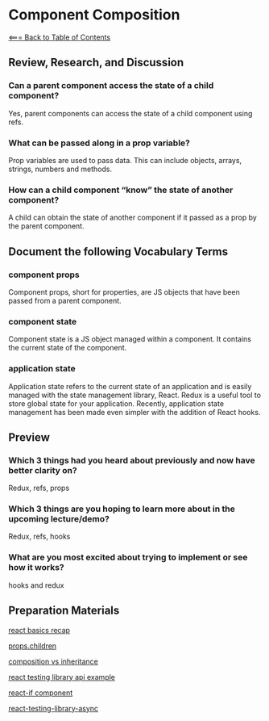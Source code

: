 # Component Composition

[<=== Back to Table of Contents](https://peterjstaker.github.io/reading-notes/)

## Review, Research, and Discussion

### Can a parent component access the state of a child component?

Yes, parent components can access the state of a child component using refs.

### What can be passed along in a prop variable?

Prop variables are used to pass data. This can include objects, arrays, strings, numbers and methods.

### How can a child component “know” the state of another component?

A child can obtain the state of another component if it passed as a prop by the parent component.

## Document the following Vocabulary Terms

### component props

Component props, short for properties, are JS objects that have been passed from a parent component.

### component state

Component state is a JS object managed within a component. It contains the current state of the component.

### application state

Application state refers to the current state of an application and is easily managed with the state management library, React. Redux is a useful tool to store global state for your application. Recently, application state management has been made even simpler with the addition of React hooks.

## Preview

### Which 3 things had you heard about previously and now have better clarity on?

Redux, refs, props

### Which 3 things are you hoping to learn more about in the upcoming lecture/demo?

Redux, refs, hooks

### What are you most excited about trying to implement or see how it works?

hooks and redux

## Preparation Materials

[react basics recap](https://medium.freecodecamp.org/these-are-the-concepts-you-should-know-in-react-js-after-you-learn-the-basics-ee1d2f4b8030)

[props.children](https://codeburst.io/a-quick-intro-to-reacts-props-children-cb3d2fce4891)

[composition vs inheritance](https://reactjs.org/docs/composition-vs-inheritance.html)

[react testing library api example](https://testing-library.com/docs/react-testing-library/example-intro)

[react-if component](https://www.npmjs.com/package/react-if)

[react-testing-library-async](https://testing-library.com/docs/dom-testing-library/api-async)
